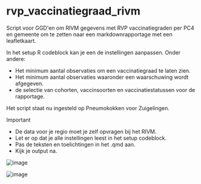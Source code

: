 # rvp_vaccinatiegraad_rivm
Script voor GGD'en om RIVM gegevens met RVP vaccinatiegraden per PC4 en gemeente om te zetten naar een markdownrapportage met een leafletkaart.


In het setup R codeblock kan je een de instellingen aanpassen. Onder andere:
- Het minimum aantal observaties om een vaccinatiegraad te laten zien.
- Het minimum aantal observaties waaronder een waarschuwing wordt afgegeven.
- de selectie van cohorten, vaccinsoorten en vaccinatiestatussen voor de rapportage.

Het script staat nu ingesteld op Pneumokokken voor Zuigelingen.


> [!IMPORTANT]
> - De data voor je regio moet je zelf opvragen bij het RIVM.
> - Let er op dat je alle instellingen leest in het setup codeblock.
> - Pas de teksten en toelichtingen in het .qmd aan.
> - Kijk je output na.

![image](https://github.com/ggdatascience/rvp_vaccinatiegraad_rivm/assets/44730789/83cb3be8-3c22-45fd-92f7-6d1007880bfb)

![image](https://github.com/ggdatascience/rvp_vaccinatiegraad_rivm/assets/44730789/7ee67684-206c-4420-9ca1-87fcdeb47248)
